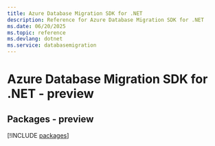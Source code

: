 ```yaml
---
title: Azure Database Migration SDK for .NET
description: Reference for Azure Database Migration SDK for .NET
ms.date: 06/20/2025
ms.topic: reference
ms.devlang: dotnet
ms.service: databasemigration
---
```

# Azure Database Migration SDK for .NET - preview
## Packages - preview
[!INCLUDE [packages](database-migration-index.md)]